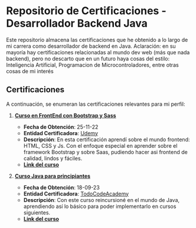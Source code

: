 # Repositorio de Certificaciones - Desarrollador Backend Java

Este repositorio almacena las certificaciones que he obtenido a lo largo de mi carrera como desarrollador de backend en Java.
Aclaración: en su mayoría hay certificaciones relacionadas al mundo dev web (más que nada backend), pero no descarto que en un
futuro haya cosas del estilo: Inteligencia Artificial, Programacion de Microcontroladores, entre otras cosas de mi interés

## Certificaciones

A continuación, se enumeran las certificaciones relevantes para mi perfil:

1. [**Curso en FrontEnd con Bootstrap y Sass**](https://github.com/lautajam/Certifications/blob/main/FrontEnd_HTML-CSS-Bootstrap-Sass-Js_Bluuweb_Udemy.pdf)
    - **Fecha de Obtención**: 25-11-22
    - **Entidad Certificadora**: [Udemy](https://www.udemy.com/)
    - **Descripción**: En esta certificación aprendí sobre el mundo frontend: HTML, CSS y Js. Con el enfoque especial en aprender sobre el framework Bootstrap y sobre Saas, pudiendo hacer asi  frontend de calidad, lindos y fáciles.
    - [**Link del curso**](https://www.udemy.com/course/curso-bootstrap-5/)

2. [**Curso Java para principiantes**](https://github.com/lautajam/Certifications/blob/main/Java_beginners_Course_TodoCode.pdf)
    - **Fecha de Obtención**: 18-09-23
    - **Entidad Certificadora**: [TodoCodeAcademy](https://todocodeacademy.com/)
    - **Descripción**: Con este curso reincursioné en el mundo de Java, aprendiendo así lo básico para poder implementarlo en cursos siguientes.
    - [**Link del curso**](https://todocodeacademy.com/course/java-para-principiantes/)

